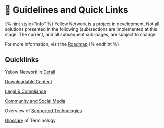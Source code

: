 # 🎯 Guidelines and Quick Links

{% hint style="info" %}
Yellow Network is a project in development. Not all solutions presented in the following (sub)sections are implemented at this stage. The current, and all subsequent sub-pages, are subject to change.&#x20;

For more information, visit the [Roadmap](../../about/roadmap.md)
{% endhint %}

## Quicklinks

Yellow Network in [Detail](broken-reference)

[Downloadable Content](broken-reference)

[Legal & Compliance](broken-reference)

[Community and Social Media](broken-reference)

Overview of [Supported Technologies](../../yellow-network/architecture-and-design/supported-technologies.md)

[Glossary](glossary.md) of Terminology
